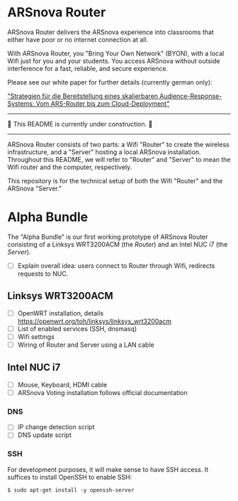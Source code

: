 # ARSnova Router

ARSnova Router delivers the ARSnova experience into classrooms that either have poor or no internet connection at all.

With ARSnova Router, you "Bring Your Own Network" (BYON), with a local Wifi just for you and your students. You access ARSnova without outside interference for a fast, reliable, and secure experience.

Please see our white paper for further details (currently german only):

["Strategien für die Bereitstellung eines skalierbaren Audience-Response-Systems: Vom ARS-Router bis zum Cloud-Deployment"](https://git.thm.de/arsnova/arsnova-router/raw/master/arsnova-delfi-paper-THM.pdf)

-----------

:construction: This README is currently under construction. :construction:

-----------

ARSnova Router consists of two parts: a Wifi "Router" to create the wireless infrastructure, and a "Server" hosting a local ARSnova installation. Throughout this README, we will refer to "Router" and "Server" to mean the Wifi router and the computer, respectively.

This repository is for the technical setup of both the Wifi "Router" and the ARSnova "Server."

# Alpha Bundle

The "Alpha Bundle" is our first working prototype of ARSnova Router consisting of a Linksys WRT3200ACM (the *Router*) and an Intel NUC i7 (the *Server*).

- [ ] Explain overall idea: users connect to Router through Wifi, redirects requests to NUC.
 
## Linksys WRT3200ACM

- [ ] OpenWRT installation, details https://openwrt.org/toh/linksys/linksys_wrt3200acm
- [ ] List of enabled services (SSH, dnsmasq)
- [ ] Wifi settings
- [ ] Wiring of Router and Server using a LAN cable

## Intel NUC i7

- [ ] Mouse, Keyboard, HDMI cable
- [ ] ARSnova Voting installation follows official documentation

### DNS

- [ ] IP change detection script
- [ ] DNS update script

### SSH

For development purposes, it will make sense to have SSH access. It suffices to install OpenSSH to enable SSH:

```
$ sudo apt-get install -y openssh-server
```
